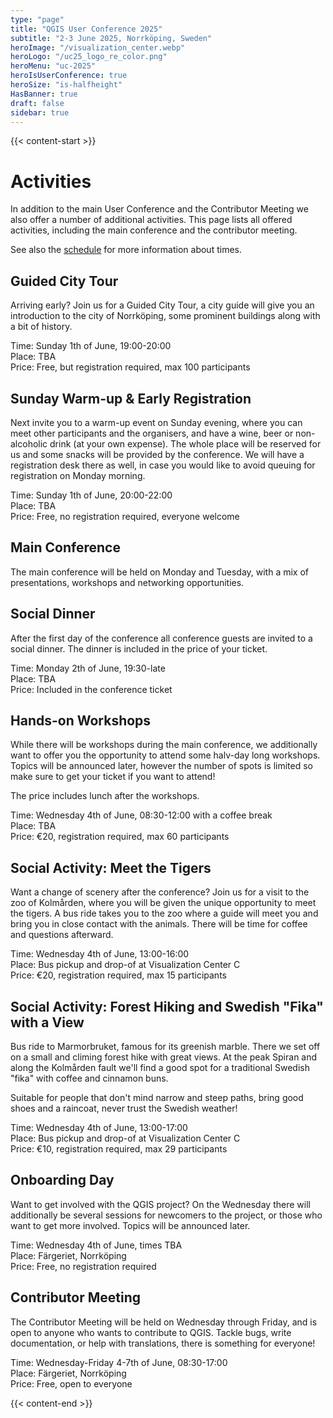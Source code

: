 ```yaml
---
type: "page"
title: "QGIS User Conference 2025"
subtitle: "2-3 June 2025, Norrköping, Sweden"
heroImage: "/visualization_center.webp"
heroLogo: "/uc25_logo_re_color.png"
heroMenu: "uc-2025"
heroIsUserConference: true
heroSize: "is-halfheight"
HasBanner: true
draft: false
sidebar: true
---
```


{{< content-start >}}

# Activities

In addition to the main User Conference and the Contributor Meeting we also offer a number of additional activities.
This page lists all offered activities, including the main conference and the contributor meeting.

See also the [schedule](/schedule) for more information about times.

## Guided City Tour

Arriving early? Join us for a Guided City Tour, a city guide will give you an introduction to the city of Norrköping,
some prominent buildings along with a bit of history.

Time: Sunday 1th of June, 19:00-20:00<br/>
Place: TBA<br/>
Price: Free, but registration required, max 100 participants

## Sunday Warm-up & Early Registration

Next invite you to a warm-up event on Sunday evening, where you can meet other participants and the organisers, and
have a wine, beer or non-alcoholic drink (at your own expense). The whole place will be reserved for us and some snacks
will be provided by the conference. We will have a registration desk there as well, in case you would like to avoid
queuing for registration on Monday morning.

Time: Sunday 1th of June, 20:00-22:00<br/>
Place: TBA<br/>
Price: Free, no registration required, everyone welcome

## Main Conference

The main conference will be held on Monday and Tuesday, with a mix of presentations, workshops and networking
opportunities.

## Social Dinner

After the first day of the conference all conference guests are invited to a social dinner. The dinner is included in the
price of your ticket.

Time: Monday 2th of June, 19:30-late<br/>
Place: TBA<br/>
Price: Included in the conference ticket

## Hands-on Workshops

While there will be workshops during the main conference, we additionally want to offer you the opportunity to attend
some halv-day long workshops. Topics will be announced later, however the number of spots is limited so make sure to
get your ticket if you want to attend!

The price includes lunch after the workshops.

Time: Wednesday 4th of June, 08:30-12:00 with a coffee break<br/>
Place: TBA<br/>
Price: €20, registration required, max 60 participants

## Social Activity: Meet the Tigers

Want a change of scenery after the conference? Join us for a visit to the zoo of Kolmården, where you will be given the
unique opportunity to meet the tigers. A bus ride takes you to the zoo where a guide will meet you and bring you in close
contact with the animals. There will be time for coffee and questions afterward.

Time: Wednesday 4th of June, 13:00-16:00<br/>
Place: Bus pickup and drop-of at Visualization Center C<br/>
Price: €20, registration required, max 15 participants

## Social Activity: Forest Hiking and Swedish "Fika" with a View

Bus ride to Marmorbruket, famous for its greenish marble. There we set off on a small and climing forest hike
with great views. At the peak Spiran and along the Kolmården fault we'll find a good spot for a traditional
Swedish "fika" with coffee and cinnamon buns.

Suitable for people that don't mind narrow and steep paths, bring good shoes and a raincoat, never trust the Swedish
weather!

Time: Wednesday 4th of June, 13:00-17:00<br/>
Place: Bus pickup and drop-of at Visualization Center C<br/>
Price: €10, registration required, max 29 participants

## Onboarding Day

Want to get involved with the QGIS project? On the Wednesday there will additionally be several sessions for newcomers
to the project, or those who want to get more involved. Topics will be announced later.

Time: Wednesday 4th of June, times TBA<br/>
Place: Färgeriet, Norrköping<br/>
Price: Free, no registration required

## Contributor Meeting

The Contributor Meeting will be held on Wednesday through Friday, and is open to anyone who wants to contribute to QGIS.
Tackle bugs, write documentation, or help with translations, there is something for everyone!

Time: Wednesday-Friday 4-7th of June, 08:30-17:00<br/>
Place: Färgeriet, Norrköping<br/>
Price: Free, open to everyone

{{< content-end >}}